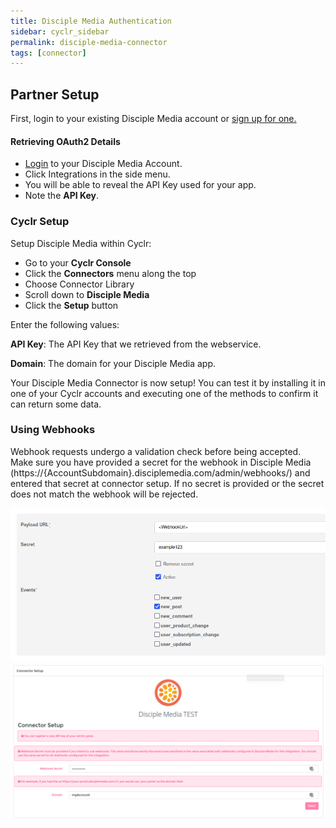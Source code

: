 ```yaml
---
title: Disciple Media Authentication
sidebar: cyclr_sidebar
permalink: disciple-media-connector
tags: [connector]
---
```


## Partner Setup

First, login to your existing Disciple Media account or [sign up for one.](https://www.disciplemedia.com/pricing/)


#### Retrieving OAuth2 Details

*   [Login](https://console.disciplemedia.com/users/log_in) to your Disciple Media Account.
*   Click Integrations in the side menu.
*   You will be able to reveal the API Key used for your app.
*   Note the **API Key**.

### Cyclr Setup

Setup Disciple Media within Cyclr:

*   Go to your **Cyclr Console**
*   Click the **Connectors** menu along the top
*   Choose Connector Library
*   Scroll down to **Disciple Media**
*   Click the **Setup** button

Enter the following values:

**API Key**:  The API Key that we retrieved from the webservice.

**Domain**:  The domain for your Disciple Media app.


Your Disciple Media Connector is now setup! You can test it by installing it in one of your Cyclr accounts and executing one of the methods to confirm it can return some data.

### Using Webhooks

Webhook requests undergo a validation check before being accepted. Make sure you have provided a secret for the webhook in Disciple Media (https://<span>{AccountSubdomain}.</span>disciplemedia.com/admin/webhooks/) and entered that secret at connector setup. If no secret is provided or the secret does not match the webhook will be rejected.

![disciple webhook setup](./images/disciple_webhook_1.png)
![connector setup](./images/disciple_webhook_2.png)
